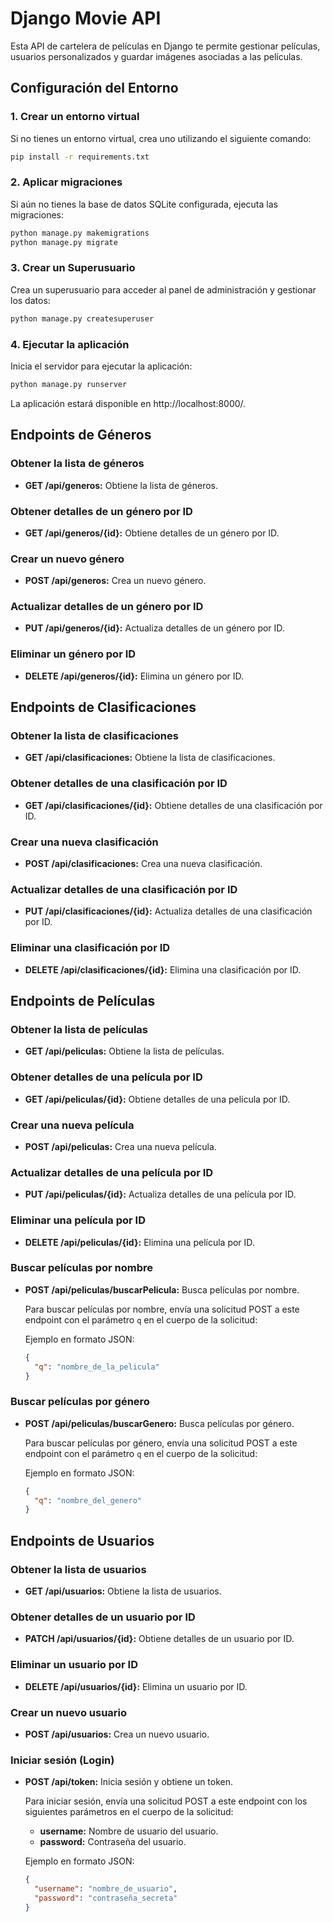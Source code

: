 # Django Movie API

Esta API de cartelera de películas en Django te permite gestionar películas, usuarios personalizados y guardar imágenes asociadas a las películas.

## Configuración del Entorno

### 1. Crear un entorno virtual
Si no tienes un entorno virtual, crea uno utilizando el siguiente comando:
```bash
pip install -r requirements.txt
```
### 2. Aplicar migraciones
Si aún no tienes la base de datos SQLite configurada, ejecuta las migraciones:
```bash
python manage.py makemigrations
python manage.py migrate
```
### 3. Crear un Superusuario
Crea un superusuario para acceder al panel de administración y gestionar los datos:
```bash
python manage.py createsuperuser
```
### 4. Ejecutar la aplicación
Inicia el servidor para ejecutar la aplicación:
```bash
python manage.py runserver
```
La aplicación estará disponible en http://localhost:8000/.

## Endpoints de Géneros

### Obtener la lista de géneros
- **GET /api/generos:** Obtiene la lista de géneros.

### Obtener detalles de un género por ID
- **GET /api/generos/{id}:** Obtiene detalles de un género por ID.

### Crear un nuevo género
- **POST /api/generos:** Crea un nuevo género.

### Actualizar detalles de un género por ID
- **PUT /api/generos/{id}:** Actualiza detalles de un género por ID.

### Eliminar un género por ID
- **DELETE /api/generos/{id}:** Elimina un género por ID.

## Endpoints de Clasificaciones

### Obtener la lista de clasificaciones
- **GET /api/clasificaciones:** Obtiene la lista de clasificaciones.

### Obtener detalles de una clasificación por ID
- **GET /api/clasificaciones/{id}:** Obtiene detalles de una clasificación por ID.

### Crear una nueva clasificación
- **POST /api/clasificaciones:** Crea una nueva clasificación.

### Actualizar detalles de una clasificación por ID
- **PUT /api/clasificaciones/{id}:** Actualiza detalles de una clasificación por ID.

### Eliminar una clasificación por ID
- **DELETE /api/clasificaciones/{id}:** Elimina una clasificación por ID.

## Endpoints de Películas

### Obtener la lista de películas
- **GET /api/peliculas:** Obtiene la lista de películas.

### Obtener detalles de una película por ID
- **GET /api/peliculas/{id}:** Obtiene detalles de una película por ID.

### Crear una nueva película
- **POST /api/peliculas:** Crea una nueva película.

### Actualizar detalles de una película por ID
- **PUT /api/peliculas/{id}:** Actualiza detalles de una película por ID.

### Eliminar una película por ID
- **DELETE /api/peliculas/{id}:** Elimina una película por ID.

### Buscar películas por nombre
- **POST /api/peliculas/buscarPelicula:** Busca películas por nombre.

  Para buscar películas por nombre, envía una solicitud POST a este endpoint con el parámetro `q` en el cuerpo de la solicitud:

  Ejemplo en formato JSON:
  ```json
  {
    "q": "nombre_de_la_pelicula"
  }

### Buscar películas por género
- **POST /api/peliculas/buscarGenero:** Busca películas por género.

  Para buscar películas por género, envía una solicitud POST a este endpoint con el parámetro `q` en el cuerpo de la solicitud:

  Ejemplo en formato JSON:
  ```json
  {
    "q": "nombre_del_genero"
  }
  
## Endpoints de Usuarios

### Obtener la lista de usuarios
- **GET /api/usuarios:** Obtiene la lista de usuarios.

### Obtener detalles de un usuario por ID
- **PATCH /api/usuarios/{id}:** Obtiene detalles de un usuario por ID.

### Eliminar un usuario por ID
- **DELETE /api/usuarios/{id}:** Elimina un usuario por ID.

### Crear un nuevo usuario
- **POST /api/usuarios:** Crea un nuevo usuario.

### Iniciar sesión (Login)
- **POST /api/token:** Inicia sesión y obtiene un token.

  Para iniciar sesión, envía una solicitud POST a este endpoint con los siguientes parámetros en el cuerpo de la solicitud:
  
  - **username:** Nombre de usuario del usuario.
  - **password:** Contraseña del usuario.

  Ejemplo en formato JSON:
  ```json
  {
    "username": "nombre_de_usuario",
    "password": "contraseña_secreta"
  }
